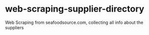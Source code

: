 # web-scraping-supplier-directory
Web Scraping from seafoodsource.com, collecting all info about the suppliers
